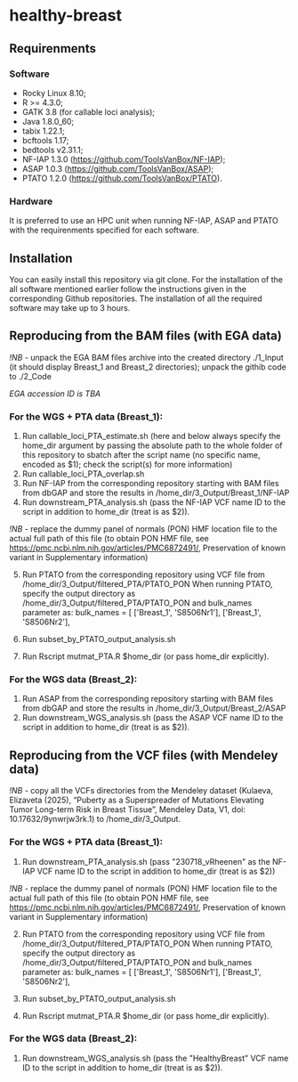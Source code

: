 # healthy-breast

## Requirenments

### Software

- Rocky Linux 8.10;
- R >= 4.3.0;
- GATK 3.8 (for callable loci analysis);
- Java 1.8.0_60;
- tabix 1.22.1;
- bcftools 1.17;
- bedtools v2.31.1;
- NF-IAP 1.3.0 (https://github.com/ToolsVanBox/NF-IAP);
- ASAP 1.0.3 (https://github.com/ToolsVanBox/ASAP);
- PTATO 1.2.0 (https://github.com/ToolsVanBox/PTATO).

### Hardware
It is preferred to use an HPC unit when running NF-IAP, ASAP and PTATO with the requirenments specified for each software.

## Installation

You can easily install this repository via git clone. For the installation of the all software mentioned earlier follow the instructions given in the corresponding Github repositories. The installation of all the required software may take up to 3 hours.

## Reproducing from the BAM files (with EGA data)

*!NB* - unpack the EGA BAM files archive into the created directory ./1_Input (it should display Breast_1 and Breast_2 directories); unpack the githib code to ./2_Code

*EGA accession ID is TBA*

### For the WGS + PTA data (Breast_1):

1. Run callable_loci_PTA_estimate.sh (here and below always specify the home_dir argument by passing the absolute path to the whole folder of this repository to sbatch after the script name (no specific name, encoded as $1); check the script(s) for more information)
2. Run callable_loci_PTA_overlap.sh
3. Run NF-IAP from the corresponding repository starting with BAM files from dbGAP and store the results in /home_dir/3_Output/Breast_1/NF-IAP
4. Run downstream_PTA_analysis.sh (pass the NF-IAP VCF name ID to the script in addition to home_dir (treat is as $2)). 

*!NB* - replace the dummy panel of normals (PON) HMF location file to the actual full path of this file (to obtain PON HMF file, see https://pmc.ncbi.nlm.nih.gov/articles/PMC6872491/, Preservation of known variant in Supplementary information)

5. Run PTATO from the corresponding repository using VCF file from /home_dir/3_Output/filtered_PTA/PTATO_PON
   When running PTATO, specify the output directory as /home_dir/3_Output/filtered_PTA/PTATO_PON and bulk_names parameter as:
   bulk_names = [
    ['Breast_1', 'S8506Nr1'],
    ['Breast_1', 'S8506Nr2'],
   
6. Run subset_by_PTATO_output_analysis.sh
7. Run Rscript mutmat_PTA.R $home_dir (or pass home_dir explicitly).

### For the WGS data (Breast_2):

1. Run ASAP from the corresponding repository starting with BAM files from dbGAP and store the results in /home_dir/3_Output/Breast_2/ASAP
2. Run downstream_WGS_analysis.sh (pass the ASAP VCF name ID to the script in addition to home_dir (treat is as $2)).

## Reproducing from the VCF files (with Mendeley data)

*!NB* - copy all the VCFs directories from the Mendeley dataset (Kulaeva, Elizaveta (2025), “Puberty as a Superspreader of Mutations Elevating Tumor Long-term Risk in Breast Tissue”, Mendeley Data, V1, doi: 10.17632/9ynwrjw3rk.1) to /home_dir/3_Output.

### For the WGS + PTA data (Breast_1): 

1. Run downstream_PTA_analysis.sh (pass "230718_vRheenen" as the NF-IAP VCF name ID to the script in addition to home_dir (treat is as $2))

*!NB* - replace the dummy panel of normals (PON) HMF location file to the actual full path of this file (to obtain PON HMF file, see https://pmc.ncbi.nlm.nih.gov/articles/PMC6872491/, Preservation of known variant in Supplementary information)

2. Run PTATO from the corresponding repository using VCF file from /home_dir/3_Output/filtered_PTA/PTATO_PON
   When running PTATO, specify the output directory as /home_dir/3_Output/filtered_PTA/PTATO_PON and bulk_names parameter as:
   bulk_names = [
    ['Breast_1', 'S8506Nr1'],
    ['Breast_1', 'S8506Nr2'],
   
3. Run subset_by_PTATO_output_analysis.sh
4. Run Rscript mutmat_PTA.R $home_dir (or pass home_dir explicitly).

### For the WGS data (Breast_2):

1. Run downstream_WGS_analysis.sh (pass the "HealthyBreast" VCF name ID to the script in addition to home_dir (treat is as $2)).
